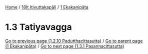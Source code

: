 
[Home](/) / [18It Itivuttakapāḷi](../../18It.md) / [1 Ekakanipāta](../1.md)

# 1.3 Tatiyavagga


[Go to previous page (1.2.10 Paduṭṭhacittasutta)](1.2/1.2.10.md) / [Go to parent page (1 Ekakanipāta)](../1.md) / [Go to next page (1.3.1 Pasannacittasutta)](1.3/1.3.1.md)


